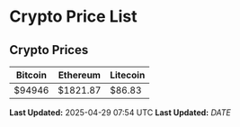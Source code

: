 # Crypto Price List

## Crypto Prices
| Bitcoin | Ethereum | Litecoin |
| ------- | -------- | -------- |
| $94946 | $1821.87 | $86.83 |
**Last Updated:** 2025-04-29 07:54 UTC
**Last Updated:** $DATE$
